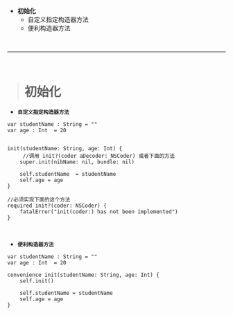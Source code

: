 

- **初始化**
	- 自定义指定构造器方法
	- 便利构造器方法

<br/>

***
<br/>

># 初始化

- **`自定义指定构造器方法`**

```
var studentName : String = ""
var age : Int  = 20


init(studentName: String, age: Int) {
     //调用 init?(coder aDecoder: NSCoder) 或者下面的方法
    super.init(nibName: nil, bundle: nil)

    self.studentName  = studentName
    self.age = age
}

//必须实现下面的这个方法
required init?(coder: NSCoder) {
    fatalError("init(coder:) has not been implemented")
}
```

<br/>

- **`便利构造器方法`**

```
var studentName : String = ""
var age : Int  = 20

convenience init(studentName: String, age: Int) {
    self.init()

    self.studentName = studentName
    self.age = age
}
```
